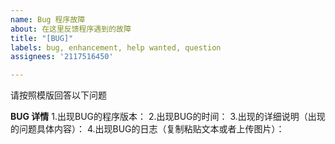 ```yaml
---
name: Bug 程序故障
about: 在这里反馈程序遇到的故障
title: "[BUG]"
labels: bug, enhancement, help wanted, question
assignees: '2117516450'

---
```


请按照模版回答以下问题

**BUG 详情**
1.出现BUG的程序版本：
2.出现BUG的时间：
3.出现的详细说明（出现的问题具体内容）：
4.出现BUG的日志（复制粘贴文本或者上传图片）：
